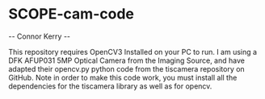 # SCOPE-cam-code

-- Connor Kerry --

This repository requires OpenCV3 Installed on your PC to run. I am using a DFK AFUP031 5MP Optical Camera from the Imaging Source, and have adapted their opencv.py python code from the tiscamera repository on GitHub. Note in order to make this code work, you must install all the dependencies for the tiscamera library as well as for opencv.
